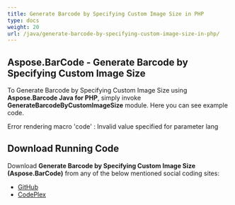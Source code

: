 ```yaml
---
title: Generate Barcode by Specifying Custom Image Size in PHP
type: docs
weight: 20
url: /java/generate-barcode-by-specifying-custom-image-size-in-php/
---
```


## **Aspose.BarCode - Generate Barcode by Specifying Custom Image Size**
To Generate Barcode by Specifying Custom Image Size using **Aspose.Barcode Java for PHP**, simply invoke **GenerateBarcodeByCustomImageSize** module. Here you can see example code.

Error rendering macro 'code' : Invalid value specified for parameter lang
## **Download Running Code**
Download **Generate Barcode by Specifying Custom Image Size (Aspose.BarCode)** from any of the below mentioned social coding sites:

- [GitHub](https://github.com/aspose-barcode/Aspose.BarCode-for-Java/blob/master/Plugins/Aspose_Barcode_Java_for_PHP/src/aspose/barcode/WorkingWithBarcodeImage/BarcodeImageUtilityFeatures/GenerateBarcodeByCustomImageSize.php)
- [CodePlex](https://asposebarcodejavaphp.codeplex.com/SourceControl/latest#src/aspose/barcode/WorkingWithBarcodeImage/BarcodeImageUtilityFeatures/GenerateBarcodeByCustomImageSize.php)
